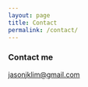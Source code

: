```yaml
---
layout: page
title: Contact
permalink: /contact/
---
```

### Contact me

[jasonjklim@gmail.com](mailto:jasonjklim@gmail.com)
